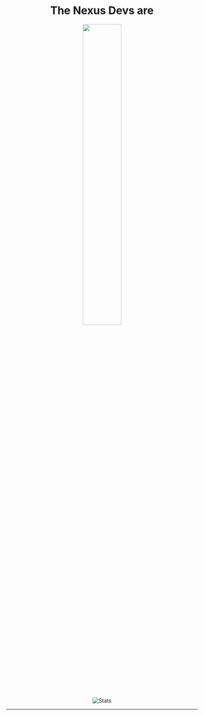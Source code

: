 <div align="center">

# The Nexus Devs are


<a href="https://discordapp.com/users/1038878926363177103"><img width="45%" align="top" src="https://discord.c99.nl/widget/theme-1/1038878926363177103.png"/></a>

![Stats](https://github-readme-stats.vercel.app/api?username=NexusDivide&show_icons=true&theme=dark&count_private=true&hide=prs,issues&hide_title=true&text_bold=true)

---

</div>
